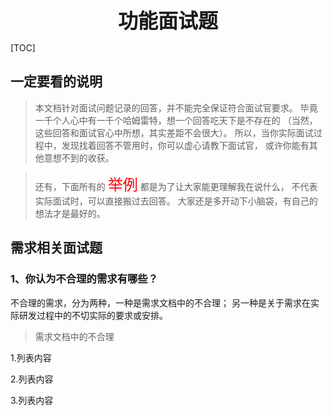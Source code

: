 **<center> <font size=6> 功能面试题 </font> </center>**

[TOC]

## 一定要看的说明

> 本文档针对面试问题记录的回答，并不能完全保证符合面试官要求。
> 毕竟一千个人心中有一千个哈姆雷特，想一个回答吃天下是不存在的
> （当然，这些回答和面试官心中所想，其实差距不会很大）。
> 所以，当你实际面试过程中，发现找着回答不管用时，你可以虚心请教下面试官，
> 或许你能有其他意想不到的收获。


> 还有，下面所有的 <font size=5 color=red>举例</font> 都是为了让大家能更理解我在说什么，
> 不代表实际面试时，可以直接搬过去回答。
> 大家还是多开动下小脑袋，有自己的想法才是最好的。


## 需求相关面试题

### 1、你认为不合理的需求有哪些？

不合理的需求，分为两种，一种是需求文档中的不合理；
另一种是关于需求在实际研发过程中的不切实际的要求或安排。

> 需求文档中的不合理

1.列表内容

2.列表内容

3.列表内容
